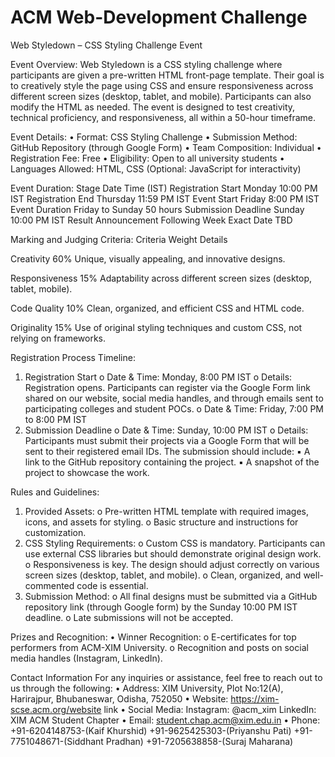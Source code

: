# ACM  Web-Development Challenge

Web Styledown – CSS Styling Challenge Event

Event Overview:
Web Styledown is a CSS styling challenge where participants are given a pre-written HTML
front-page template. Their goal is to creatively style the page using CSS and ensure
responsiveness across different screen sizes (desktop, tablet, and mobile). Participants can
also modify the HTML as needed. The event is designed to test creativity, technical
proficiency, and responsiveness, all within a 50-hour timeframe.

Event Details:
• Format: CSS Styling Challenge
• Submission Method: GitHub Repository (through Google Form)
• Team Composition: Individual
• Registration Fee: Free
• Eligibility: Open to all university students
• Languages Allowed: HTML, CSS (Optional: JavaScript for interactivity)

Event Duration:
Stage Date Time (IST)
Registration Start Monday 10:00 PM IST
Registration End Thursday 11:59 PM IST
Event Start Friday 8:00 PM IST
Event Duration Friday to Sunday 50 hours
Submission Deadline Sunday 10:00 PM IST
Result Announcement Following Week Exact Date TBD



Marking and Judging Criteria:
Criteria Weight Details

Creativity 60% 
Unique, visually appealing, and
innovative designs.

Responsiveness 15%
Adaptability across different screen sizes
(desktop, tablet, mobile).

Code Quality 10% 
Clean, organized, and efficient CSS and HTML code.

Originality 15%
Use of original styling techniques and
custom CSS, not relying on frameworks.

Registration Process Timeline:
1. Registration Start
o Date & Time: Monday, 8:00 PM IST
o Details: Registration opens. Participants can register via the
Google Form link shared on our website, social media handles, and
through emails sent to participating colleges and student POCs.
o Date & Time: Friday, 7:00 PM to 8:00 PM IST
2. Submission Deadline
o Date & Time: Sunday, 10:00 PM IST
o Details: Participants must submit their projects via a Google Form
that will be sent to their registered email IDs. The submission
should include:
▪ A link to the GitHub repository containing the project.
▪ A snapshot of the project to showcase the work.

Rules and Guidelines:
1. Provided Assets:
o Pre-written HTML template with required images, icons, and
assets for styling.
o Basic structure and instructions for customization.
2. CSS Styling Requirements:
o Custom CSS is mandatory. Participants can use external CSS
libraries but should demonstrate original design work.
o Responsiveness is key. The design should adjust correctly on
various screen sizes (desktop, tablet, and mobile).
o Clean, organized, and well-commented code is essential.
3. Submission Method:
o All final designs must be submitted via a GitHub repository link
(through Google form) by the Sunday 10:00 PM IST deadline.
o Late submissions will not be accepted.

Prizes and Recognition:
• Winner Recognition:
o E-certificates for top performers from ACM-XIM University.
o Recognition and posts on social media handles (Instagram,
LinkedIn).

Contact Information
For any inquiries or assistance, feel free to reach out to us through the
following:
• Address:
XIM University,
Plot No:12(A), Harirajpur,
Bhubaneswar, Odisha, 752050
• Website:
https://xim-scse.acm.org/website link
• Social Media:
Instagram: @acm_xim
LinkedIn: XIM ACM Student Chapter
• Email:
student.chap.acm@xim.edu.in
• Phone:
+91-6204148753-(Kaif Khurshid)
+91-9625425303-(Priyanshu Pati)
+91-7751048671-(Siddhant Pradhan)
+91-7205638858-(Suraj Maharana)
